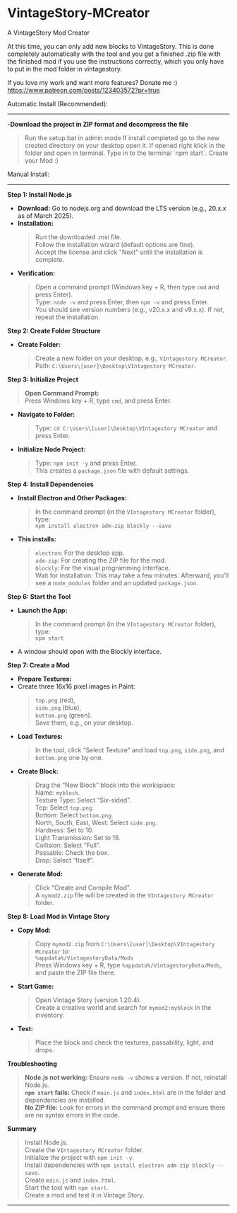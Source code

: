# VintageStory-MCreator
A VintageStory Mod Creator

At this time, you can only add new blocks to VintageStory. 
This is done completely automatically with the tool and you get a finished .zip file with the finished mod if you use the instructions correctly, 
which you only have to put in the mod folder in vintagestory.

If you love my work and want more features?
Donate me :)
https://www.patreon.com/posts/123403572?pr=true

Automatic Install (Recommended):
_______________________________________________________________________________________________

-**Download the project in ZIP format and decompress the file**
  >Run the setup.bat in admin mode
  >If install completed go to the new created directory on your desktop open it.
  >If opened right klick in the folder and open in terminal.
  >Type in to the terminal ´npm start´.
  >Create your Mod :)



Manual Install:
_______________________________________________________________________________________________
**Step 1: Install Node.js**  
- **Download:** Go to nodejs.org and download the LTS version (e.g., 20.x.x as of March 2025).  
- **Installation:**  
  > Run the downloaded .msi file.  
  > Follow the installation wizard (default options are fine).  
  > Accept the license and click "Next" until the installation is complete.  
- **Verification:**  
  > Open a command prompt (Windows key + R, then type `cmd` and press Enter).  
  > Type: `node -v` and press Enter, then `npm -v` and press Enter.  
  > You should see version numbers (e.g., v20.x.x and v9.x.x). If not, repeat the installation.

**Step 2: Create Folder Structure**  
- **Create Folder:**  
  > Create a new folder on your desktop, e.g., `VIntagestory MCreator`.  
  > Path: `C:\Users\[user]\Desktop\VIntagestory MCreator`.

**Step 3: Initialize Project**  
  > **Open Command Prompt:**  
  > Press Windows key + R, type `cmd`, and press Enter.  
- **Navigate to Folder:**  
  > Type: `cd C:\Users\[user]\Desktop\VIntagestory MCreator` and press Enter.  
- **Initialize Node Project:**  
  > Type: `npm init -y` and press Enter.  
  > This creates a `package.json` file with default settings.

**Step 4: Install Dependencies**  
- **Install Electron and Other Packages:**  
  > In the command prompt (in the `VIntagestory MCreator` folder), type:  
  > `npm install electron adm-zip blockly --save`  
- **This installs:**  
  > `electron`: For the desktop app.  
  > `adm-zip`: For creating the ZIP file for the mod.  
  > `blockly`: For the visual programming interface.  
  > Wait for installation: This may take a few minutes. Afterward, you’ll see a `node_modules` folder and an updated `package.json`.

**Step 6: Start the Tool**  
- **Launch the App:**  
  > In the command prompt (in the `VIntagestory MCreator` folder), type:  
  > `npm start`  
- A window should open with the Blockly interface.

**Step 7: Create a Mod**  
- **Prepare Textures:**  
- Create three 16x16 pixel images in Paint:  
  > `top.png` (red),  
  > `side.png` (blue),  
  > `bottom.png` (green).  
  > Save them, e.g., on your desktop.  
- **Load Textures:**  
  > In the tool, click “Select Texture” and load `top.png`, `side.png`, and `bottom.png` one by one.  
- **Create Block:**  
  > Drag the “New Block” block into the workspace:  
  > Name: `myblock`.  
  > Texture Type: Select “Six-sided”.  
  > Top: Select `top.png`.  
  > Bottom: Select `bottom.png`.  
  > North, South, East, West: Select `side.png`.  
  > Hardness: Set to 10.  
  > Light Transmission: Set to 16.  
  > Collision: Select “Full”.  
  > Passable: Check the box.  
  > Drop: Select “Itself”.  
- **Generate Mod:**  
  > Click “Create and Compile Mod”.  
  > A `mymod2.zip` file will be created in the `VIntagestory MCreator` folder.

**Step 8: Load Mod in Vintage Story**  
- **Copy Mod:**  
  > Copy `mymod2.zip` from `C:\Users\[user]\Desktop\VIntagestory MCreator` to:  
  > `%appdata%/VintagestoryData/Mods`  
  > Press Windows key + R, type `%appdata%/VintagestoryData/Mods`, and paste the ZIP file there.  
- **Start Game:**  
  > Open Vintage Story (version 1.20.4).  
  > Create a creative world and search for `mymod2:myblock` in the inventory.  
- **Test:**  
  > Place the block and check the textures, passability, light, and drops.

**Troubleshooting**  
  > **Node.js not working:** Ensure `node -v` shows a version. If not, reinstall Node.js.  
  > **`npm start` fails:** Check if `main.js` and `index.html` are in the folder and dependencies are installed.  
  > **No ZIP file:** Look for errors in the command prompt and ensure there are no syntax errors in the code.

**Summary**  
  > Install Node.js.  
  > Create the `VIntagestory MCreator` folder.  
  > Initialize the project with `npm init -y`.  
  > Install dependencies with `npm install electron adm-zip blockly --save`.  
  > Create `main.js` and `index.html`.  
  > Start the tool with `npm start`.  
  > Create a mod and test it in Vintage Story.

--- 
